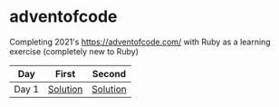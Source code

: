 # adventofcode
Completing 2021's https://adventofcode.com/ with Ruby as a learning exercise (completely new to Ruby)

| Day   | First | Second |
|-------|-------|--------|
| Day 1 | [Solution](day1/1.rb) | [Solution](day1/2.rb) |
